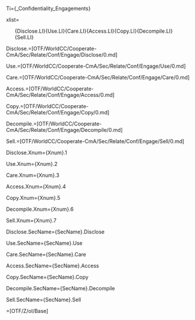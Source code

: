 Ti={_Confidentiality_Engagements}

xlist=<ol>{Disclose.LI}{Use.LI}{Care.LI}{Access.LI}{Copy.LI}{Decompile.LI}{Sell.LI}</ol>

Disclose.=[OTF/WorldCC/Cooperate-CmA/Sec/Relate/Conf/Engage/Disclose/0.md]

Use.=[OTF/WorldCC/Cooperate-CmA/Sec/Relate/Conf/Engage/Use/0.md]

Care.=[OTF/WorldCC/Cooperate-CmA/Sec/Relate/Conf/Engage/Care/0.md]

Access.=[OTF/WorldCC/Cooperate-CmA/Sec/Relate/Conf/Engage/Access/0.md]

Copy.=[OTF/WorldCC/Cooperate-CmA/Sec/Relate/Conf/Engage/Copy/0.md]

Decompile.=[OTF/WorldCC/Cooperate-CmA/Sec/Relate/Conf/Engage/Decompile/0.md]

Sell.=[OTF/WorldCC/Cooperate-CmA/Sec/Relate/Conf/Engage/Sell/0.md]

Disclose.Xnum={Xnum}.1

Use.Xnum={Xnum}.2

Care.Xnum={Xnum}.3

Access.Xnum={Xnum}.4

Copy.Xnum={Xnum}.5

Decompile.Xnum={Xnum}.6

Sell.Xnum={Xnum}.7

Disclose.SecName={SecName}.Disclose

Use.SecName={SecName}.Use

Care.SecName={SecName}.Care

Access.SecName={SecName}.Access

Copy.SecName={SecName}.Copy

Decompile.SecName={SecName}.Decompile

Sell.SecName={SecName}.Sell

=[OTF/Z/ol/Base]
